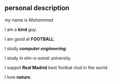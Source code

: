 ## personal description

my name is *Mohammad*

I am a **kind** guy.

I am good at **FOOTBALL**.

I study ***computer engineering***.

I study in *elm-o-sanat* university.

I suppot **Real Madrid** best footbal clud in the world.

I love **nature**.
